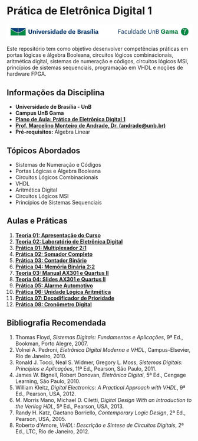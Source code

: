 # Prática de Eletrônica Digital 1

![FGA logo](fga.jpg)

Este repositório tem como objetivo desenvolver competências práticas em portas lógicas e álgebra Booleana, circuitos lógicos combinacionais, aritmética digital, sistemas de numeração e códigos, circuitos lógicos MSI, princípios de sistemas sequenciais, programação em VHDL e noções de hardware FPGA.

## Informações da Disciplina
- **Universidade de Brasília - UnB**
- **Campus UnB Gama**
- [**Plano de Aula: Prática de Eletrônica Digital 1**](https://github.com/marcelinoandrade/Pratica-de-Eletronica-Digital-1/blob/main/Plano%20de%20Aula.pdf)
- [**Prof. Marcelino Monteiro de Andrade, Dr. (andrade@unb.br)**](https://www.linkedin.com/in/marcelino-andrade-b164b369/)
- **Pré-requisitos:** Álgebra Linear

## Tópicos Abordados
- Sistemas de Numeração e Códigos
- Portas Lógicas e Álgebra Booleana
- Circuitos Lógicos Combinacionais
- VHDL
- Aritmética Digital
- Circuitos Lógicos MSI
- Princípios de Sistemas Sequenciais

## Aulas e Práticas
1. [**Teoria 01: Apresentação do Curso**](https://github.com/marcelinoandrade/Pratica-de-Eletronica-Digital-1/blob/main/Aulas/Aula%2001%20-%20Apresenta%C3%A7%C3%A3o%20do%20Curso.pdf)
2. [**Teoria 02: Laboratório de Eletrônica Digital**](https://github.com/marcelinoandrade/Pratica-de-Eletronica-Digital-1/blob/main/Aulas/Aula%2002%20-%20Laborat%C3%B3rio%20de%20Eletr%C3%B4nica%20Digital.pdf)
3. [**Prática 01: Multiplexador 2:1**](https://github.com/marcelinoandrade/Pratica-de-Eletronica-Digital-1/blob/main/Aulas/Aula%2003%20-%20Exp%2001%20%20Multiplexador.pdf)
4. [**Prática 02: Somador Completo**](https://github.com/marcelinoandrade/Pratica-de-Eletronica-Digital-1/blob/main/Aulas/Aula%2004%20-%20Exp%2002%20%20Somador.pdf)
5. [**Prática 03: Contador Binário**](https://github.com/marcelinoandrade/Pratica-de-Eletronica-Digital-1/blob/main/Aulas/Aula%2005%20-%20Exp%2003%20Contador.pdf)
6. [**Prática 04: Memória Binária 2:2**](https://github.com/marcelinoandrade/Pratica-de-Eletronica-Digital-1/blob/main/Aulas/Aula%2006%20-%20Exp%2004%20Mem%C3%B3ria.pdf)
7. [**Teoria 03: Manual AX301 e Quartus II**](https://github.com/marcelinoandrade/Pratica-de-Eletronica-Digital-1/blob/main/Aulas/Aula_07_Guia_Placa_FPGA_AX301_com_Quartus_II_Manual.pdf)
8. [**Teoria 04: Slides AX301 e Quartus II**](https://github.com/marcelinoandrade/Pratica-de-Eletronica-Digital-1/blob/main/Aulas/Aula_07_Guia_Placa_FPGA_AX301_com_Quartus_II_Slides.pdf)
9. [**Prática 05: Alarme Automotivo**](https://github.com/marcelinoandrade/Pratica-de-Eletronica-Digital-1/blob/main/Aulas/Aula%2008%20-%20Exp%2005%20Alarme.pdf)
10. [**Prática 06: Unidade Lógica Aritmética**](https://github.com/marcelinoandrade/Pratica-de-Eletronica-Digital-1/blob/main/Aulas/Aula%2009%20-%20Exp%2006%20ULA.pdf)
11. [**Prática 07: Decodificador de Prioridade**](https://github.com/marcelinoandrade/Pratica-de-Eletronica-Digital-1/blob/main/Aulas/Aula%2010%20-%20Prioridade.pdf)
12. [**Prática 08: Cronômetro Digital**](https://github.com/marcelinoandrade/Pratica-de-Eletronica-Digital-1/blob/main/Aulas/Aula%2011%20-%20Cron%C3%B4mentro%20Digital.pdf)

## Bibliografia Recomendada
1. Thomas Floyd, _Sistemas Digitais: Fundamentos e Aplicações_, 9ª Ed., Bookman, Porto Alegre, 2007.
2. Volnei A. Pedroni, _Eletrônica Digital Moderna e VHDL_, Campus-Elsevier, Rio de Janeiro, 2010.
3. Ronald J. Tocci, Neal S. Widmer, Gregory L. Moss, _Sistemas Digitais: Princípios e Aplicações_, 11ª Ed., Pearson, São Paulo, 2011.
4. James W. Bignell, Robert Donovan, _Eletrônica Digital_, 5ª Ed., Cengage Learning, São Paulo, 2010.
5. William Kleitz, _Digital Electronics: A Practical Approach with VHDL_, 9ª Ed., Pearson, USA, 2012.
6. M. Morris Mano, Michael D. Ciletti, _Digital Design With an Introduction to the Verilog HDL_, 5ª Ed., Pearson, USA, 2013.
7. Randy H. Katz, Gaetano Borriello, _Contemporary Logic Design_, 2ª Ed., Pearson, USA, 2005.
8. Roberto d'Amore, _VHDL: Descrição e Síntese de Circuitos Digitais_, 2ª Ed., LTC, Rio de Janeiro, 2012.
